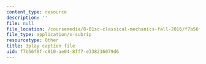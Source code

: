 ```yaml
---
content_type: resource
description: ''
file: null
file_location: /coursemedia/8-01sc-classical-mechanics-fall-2016/f7b56f0fc810ae048ff7e338216079d6_oRzzwpZ0ei4.srt
file_type: application/x-subrip
resourcetype: Other
title: 3play caption file
uid: f7b56f0f-c810-ae04-8ff7-e338216079d6
---
```

